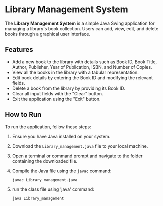 # Library Management System

The **Library Management System** is a simple Java Swing application for managing a library's book collection. Users can add, view, edit, and delete books through a graphical user interface.

## Features

- Add a new book to the library with details such as Book ID, Book Title, Author, Publisher, Year of Publication, ISBN, and Number of Copies.
- View all the books in the library with a tabular representation.
- Edit book details by entering the Book ID and modifying the relevant fields.
- Delete a book from the library by providing its Book ID.
- Clear all input fields with the "Clear" button.
- Exit the application using the "Exit" button.

## How to Run

To run the application, follow these steps:

1. Ensure you have Java installed on your system.
2. Download the `Library_management.java` file to your local machine.
3. Open a terminal or command prompt and navigate to the folder containing the downloaded file.
4. Compile the Java file using the `javac` command:

   ```bash
   javac Library_management.java
5. run the class file using 'java' command:
   ```bash
   java Library_management

